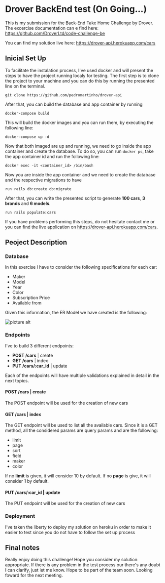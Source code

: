# Drover BackEnd test (On Going...)
This is my submission for the Back-End Take Home Challenge by Drover. The excercise documentation can e find here: https://github.com/DroverLtd/code-challenge-be

You can find my solution live here: https://drover-api.herokuapp.com/cars 

## Inicial Set Up

To facilitate the instalation process, I've used docker and will present the steps to have the project running localy for testing. The first step is to clone the project to your machine and you can do this by running the presented line on the terminal.

```git clone https://github.com/pedromartinho/drover-api```

After that, you can build the database and app container by running

```docker-compose build```

This will build the docker images and you can run them, by executing the following line:

```docker-compose up -d```

Now that both imaged are up and running, we need to go inside the app container and create the database. To do so, you can run ```docker ps```, take the app container id and run the following line:

```docker exec -it <container_id> /bin/bash```

Now you are inside the app container and we need to create the database and the respective migrations to have

```run rails db:create db:migrate```

After that, you can write the presented script to generate **100 cars**, **3 brands** and **6 models**.

```run rails populate:cars```

If you have problems performing this steps, do not hesitate contact me or you can find the live application on https://drover-api.herokuapp.com/cars.

## Peoject Description

### Database
In this exercise I have to consider the following specifications for each car:
* Maker
* Model
* Year
* Color
* Subscription Price
* Available from

Given this information, the ER Model we have created is the following:

![picture alt](https://teste-martinho-page.s3-eu-west-1.amazonaws.com/share/db.png "ER Model - Drover")

### Endpoints
I've to build 3 different endpoints:
* **POST /cars** | create
* **GET /cars** | index
* **PUT /cars/:car_id** | update

Each of the endpoints will have multiple validations explained in detail in the next topics.

#### POST /cars | create
The POST endpoint will be used for the creation of new cars

#### GET /cars | index
The GET endpoint will be used to list all the available cars. Since it is a GET method, all the considered params are query params and are the following:
* limit
* page
* sort
* field
* maker
* color

If no **limit** is given, it will consider 10 by default. If no **page** is give, it will consider 1 by default.

#### PUT /cars/:car_id | update
The PUT endpoint will be used for the creation of new cars

### Deployment
I've taken the liberty to deploy my solution on heroku in order to make it easier to test since you do not have to follow the set up process

## Final notes
Really enjoy doing this challenge! Hope you consider my solution appropriate. If there is any problem in the test process our there's any doubt I can clarify, just let me know.
Hope to be part of the team soon. Looking foward for the next meeting.
